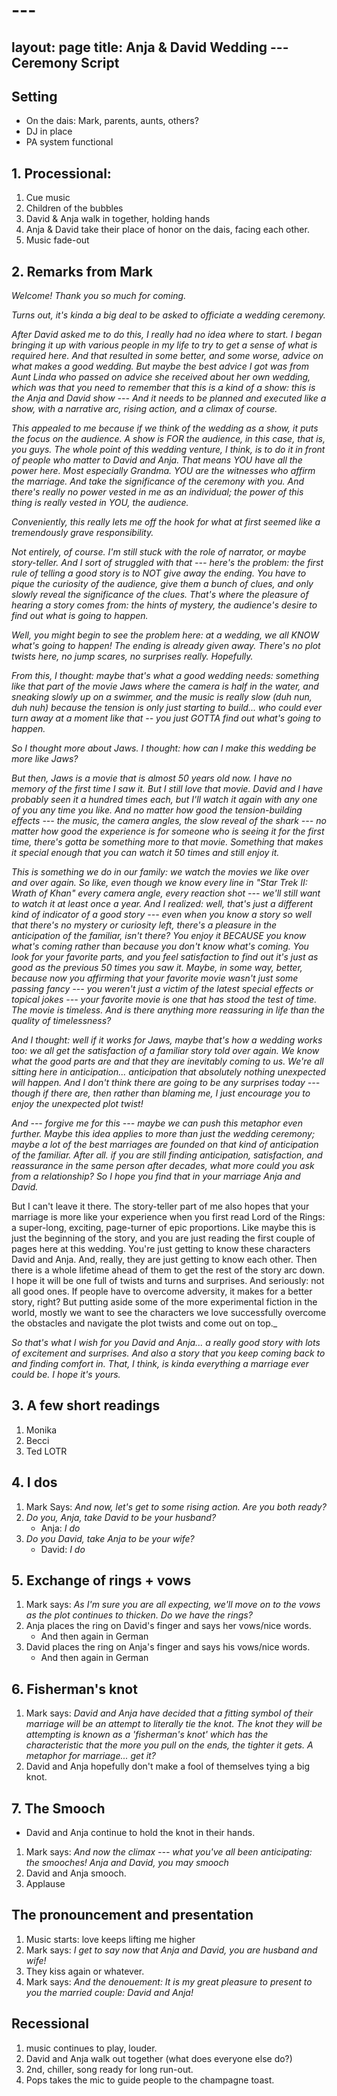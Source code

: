 # ---
layout: page
title: Anja & David Wedding --- Ceremony Script
---



## Setting
* On the dais: Mark, parents, aunts, others?
* DJ in place
* PA system functional

## 1. Processional:
1. Cue music
2. Children of the bubbles
3. David & Anja walk in together, holding hands
4. Anja & David take their place of honor on the dais, facing each other.
5. Music fade-out

## 2. Remarks from Mark
_Welcome! Thank you so much for coming._

_Turns out, it's kinda a big deal to be asked to officiate a wedding ceremony._

_After David asked me to do this, I really had no idea where to start. I began bringing it up with various people in my life to try to get a sense of what is required here. And that resulted in some better, and some worse, advice on what makes a good wedding. But maybe the best advice I got was from Aunt Linda who passed on advice she received about her own wedding, which was that you need to remember that this is a kind of a show: this is the Anja and David show --- And it needs to be planned and executed like a show, with a narrative arc, rising action, and a climax of course._

_This appealed to me because if we think of the wedding as a show, it puts the focus on the audience. A show is FOR the audience, in this case, that is, you guys. The whole point of this wedding venture, I think, is to do it in front of people who matter to David and Anja. That means YOU have all the power here. Most especially Grandma. YOU are the witnesses who affirm the marriage. And take the significance of the ceremony with you. And there's really no power vested in me as an individual; the power of this thing is really vested in YOU, the audience._

_Conveniently, this really lets me off the hook for what at first seemed like a tremendously grave responsibility._

_Not entirely, of course. I'm still stuck with the role of narrator, or maybe story-teller. And I sort of struggled with that --- here's the problem: the first rule of telling a good story is to NOT give away the ending. You have to pique the curiosity of the audience, give them a bunch of clues, and only slowly reveal the significance of the clues. That's where the pleasure of hearing a story comes from: the hints of mystery, the audience's desire to find out what is going to happen._


_Well, you might begin to see the problem here: at a wedding, we all KNOW what's going to happen! The ending is already given away. There's no plot twists here, no jump scares, no surprises really. Hopefully._

_From this, I thought: maybe that's what a good wedding needs: something like that part of the movie Jaws where the camera is half in the water, and sneaking slowly up on a swimmer, and the music is really slow (duh nun, duh nuh) because the tension is only just starting to build... who could ever turn away at a moment like that -- you just GOTTA find out what's going to happen._

_So I thought more about Jaws. I thought: how can I make this wedding be more like Jaws?_

_But then, Jaws is a movie that is almost 50 years old now. I have no memory of the first time I saw it. But I still love that movie. David and I have probably seen it a hundred times each, but I'll watch it again with any one of you any time you like. And no matter how good the tension-building effects --- the music, the camera angles, the slow reveal of the shark --- no matter how good the experience is for someone who is seeing it for the first time, there's gotta be something more to that movie. Something that makes it special enough that you can watch it 50 times and still enjoy it._

_This is something we do in our family: we watch the movies we like over and over again. So like, even though we know every line in "Star Trek II: Wrath of Khan" every camera angle, every reaction shot --- we'll still want to watch it at least once a year. And I realized: well, that's just a different kind of indicator of a good story --- even when you know a story so well that there's no mystery or curiosity left, there's a pleasure in the anticipation of the familiar, isn't there? You enjoy it BECAUSE you know what's coming rather than because you don't know what's coming. You look for your favorite parts, and you feel satisfaction to find out it's just as good as the previous 50 times you saw it. Maybe, in some way, better, because now you affirming that your favorite movie wasn't just some passing fancy --- you weren't just a victim of the latest special effects or topical jokes --- your favorite movie is one that has stood the test of time. The movie is timeless. And is there anything more reassuring in life than the quality of timelessness?_

_And I thought: well if it works for Jaws, maybe that's how a wedding works too: we all get the satisfaction of a familiar story told over again. We know what the good parts are and that they are inevitably coming to us. We're all sitting here in anticipation... anticipation that absolutely nothing unexpected will happen. And I don't think there are going to be any surprises today --- though if there are, then rather than blaming me, I just encourage you to enjoy the unexpected plot twist!_

_And --- forgive me for this --- maybe we can push this metaphor even further. Maybe this idea applies to more than just the wedding ceremony; maybe a lot of the best marriages are founded on that kind of anticipation of the familiar. After all. if you are still finding anticipation, satisfaction, and reassurance in the same person after decades, what more could you ask from a relationship? So I hope you find that in your marriage Anja and David._ 

But I can't leave it there. The story-teller part of me also hopes that your marriage is more like your experience when you first read Lord of the Rings: a super-long, exciting, page-turner of epic proportions. Like maybe this is just the beginning of the story, and you are just reading the first couple of pages here at this wedding. You're just getting to know these characters David and Anja. And, really, they are just getting to know each other. Then there is a whole lifetime ahead of them to get the rest of the story arc down. I hope it will be one full of twists and turns and surprises. And seriously: not all good ones. If people have to overcome adversity, it makes for a better story, right? But putting aside some of the more experimental fiction in the world, mostly we want to see the characters we love successfully overcome the obstacles and navigate the plot twists and come out on top._ 

_So that's what I wish for you David and Anja... a really good story with lots of excitement and surprises. And also a story that you keep coming back to and finding comfort in. That, I think, is kinda everything a marriage ever could be. I hope it's yours._


## 3. A few short readings
1. Monika
2. Becci
3. Ted LOTR


## 4. I dos
1. Mark Says: _And now, let's get to some rising action. Are you both ready?_
2. _Do you, Anja, take David to be your husband?_
	* Anja: _I do_
3. _Do you David, take Anja to be your wife?_
	* David: _I do_


## 5. Exchange of rings + vows
1. Mark says: _As I'm sure you are all expecting, we'll move on to the vows as the plot continues to thicken. Do we have the rings?_
2. Anja places the ring on David's finger and says her vows/nice words.
	* And then again in German
3. David places the ring on Anja's finger and says his vows/nice words.
	* And then again in German
	
## 6. Fisherman's knot
1. Mark says: _David and Anja have decided that a fitting symbol of their marriage will be an attempt to literally tie the knot. The knot they will be attempting is known as a 'fisherman's knot' which has the characteristic that the more you pull on the ends, the tighter it gets. A metaphor for marriage... get it?_
2. David and Anja hopefully don't make a fool of themselves tying a big knot.


## 7. The Smooch
* David and Anja continue to hold the knot in their hands. 
1. Mark says: _And now the climax --- what you've all been anticipating: the smooches! Anja and David, you may smooch_
2. David and Anja smooch.
3. Applause


## The pronouncement and presentation
1. Music starts: love keeps lifting me higher
2. Mark says: _I get to say now that Anja and David, you are husband and wife!_
3. They kiss again or whatever.
4. Mark says: _And the denouement: It is my great pleasure to present to you the married couple: David and Anja!_

## Recessional
1. music continues to play, louder.
2. David and Anja walk out together (what does everyone else do?)
3. 2nd, chiller, song ready for long run-out.
4. Pops takes the mic to guide people to the champagne toast.




